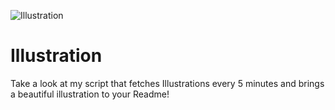 ![Illustration](https://i.redd.it/b0fb56ita3rb1.jpg?width=100&height=100)

# Illustration
Take a look at my script that fetches Illustrations every 5 minutes and brings a beautiful illustration to your Readme!